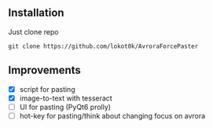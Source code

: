 ## Installation ##
Just clone repo 

`git clone https://github.com/lokot0k/AvroraForcePaster`
## Improvements ##

-[X] script for pasting
-[X] image-to-text with tesseract
-[ ] UI for pasting (PyQt6 prolly)
-[ ] hot-key for pasting/think about changing focus on avrora